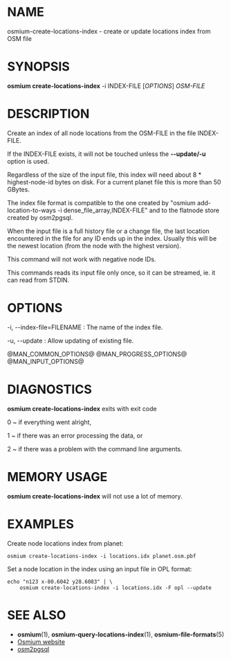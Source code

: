 
# NAME

osmium-create-locations-index - create or update locations index from OSM file


# SYNOPSIS

**osmium create-locations-index** -i INDEX-FILE \[*OPTIONS*\] *OSM-FILE*


# DESCRIPTION

Create an index of all node locations from the OSM-FILE in the file INDEX-FILE.

If the INDEX-FILE exists, it will not be touched unless the **\--update/-u**
option is used.

Regardless of the size of the input file, this index will need about 8 *
highest-node-id bytes on disk. For a current planet file this is more than 50
GBytes.

The index file format is compatible to the one created by
"osmium add-location-to-ways -i dense_file_array,INDEX-FILE" and to the
flatnode store created by osm2pgsql.

When the input file is a full history file or a change file, the last location
encountered in the file for any ID ends up in the index. Usually this will be
the newest location (from the node with the highest version).

This command will not work with negative node IDs.

This commands reads its input file only once, so it can be streamed, ie. it
can read from STDIN.


# OPTIONS

-i, \--index-file=FILENAME
:   The name of the index file.

-u, \--update
:   Allow updating of existing file.

@MAN_COMMON_OPTIONS@
@MAN_PROGRESS_OPTIONS@
@MAN_INPUT_OPTIONS@

# DIAGNOSTICS

**osmium create-locations-index** exits with exit code

0
  ~ if everything went alright,

1
  ~ if there was an error processing the data, or

2
  ~ if there was a problem with the command line arguments.


# MEMORY USAGE

**osmium create-locations-index** will not use a lot of memory.


# EXAMPLES

Create node locations index from planet:

    osmium create-locations-index -i locations.idx planet.osm.pbf

Set a node location in the index using an input file in OPL format:

    echo "n123 x-80.6042 y28.6083" | \
        osmium create-locations-index -i locations.idx -F opl --update


# SEE ALSO

* **osmium**(1), **osmium-query-locations-index**(1), **osmium-file-formats**(5)
* [Osmium website](https://osmcode.org/osmium-tool/)
* [osm2pgsql](https://wiki.openstreetmap.org/wiki/Osm2pgsql)

